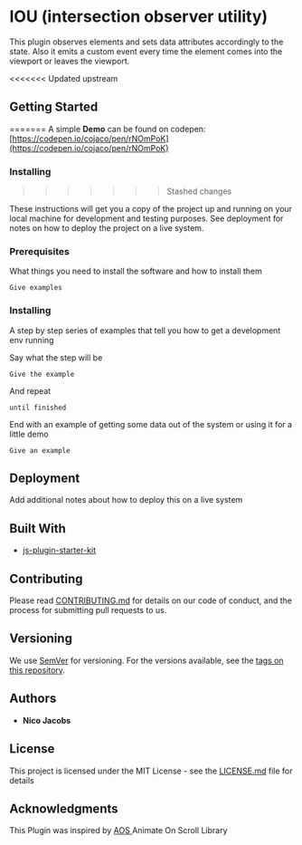 # IOU (intersection observer utility)

This plugin observes elements and sets data attributes accordingly to the state.
Also it emits a custom event every time the element comes into the viewport or leaves the viewport.

<<<<<<< Updated upstream
## Getting Started
=======
A simple <strong>Demo</strong> can be found on codepen: [https://codepen.io/cojaco/pen/rNOmPoK](https://codepen.io/cojaco/pen/rNOmPoK)

### Installing
>>>>>>> Stashed changes

These instructions will get you a copy of the project up and running on your local machine for development and testing purposes. See deployment for notes on how to deploy the project on a live system.

### Prerequisites

What things you need to install the software and how to install them

```
Give examples
```

### Installing

A step by step series of examples that tell you how to get a development env running

Say what the step will be

```
Give the example
```

And repeat

```
until finished
```

End with an example of getting some data out of the system or using it for a little demo


```
Give an example
```

## Deployment

Add additional notes about how to deploy this on a live system

## Built With

* [js-plugin-starter-kit](https://github.com/course-one/js-plugin-starter-kit) 

## Contributing

Please read [CONTRIBUTING.md](https://gist.github.com/PurpleBooth/b24679402957c63ec426) for details on our code of conduct, and the process for submitting pull requests to us.

## Versioning

We use [SemVer](http://semver.org/) for versioning. For the versions available, see the [tags on this repository](https://github.com/your/project/tags). 

## Authors

* **Nico Jacobs**


## License

This project is licensed under the MIT License - see the [LICENSE.md](LICENSE.md) file for details

## Acknowledgments

This Plugin was inspired by [AOS ](https://michalsnik.github.io/aos/) Animate On Scroll Library


